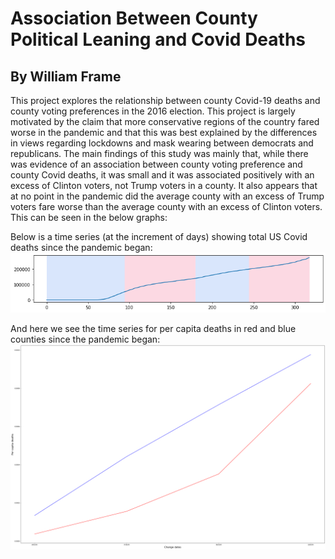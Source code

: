 # Association Between County Political Leaning and Covid Deaths
## By William Frame
This project explores the relationship between county Covid-19 deaths and county voting preferences in the 2016 election. This project is largely motivated by the claim that more conservative regions of the country fared worse in the pandemic and that this was best explained by the differences in views regarding lockdowns and mask wearing between democrats and republicans. 
The main findings of this study was mainly that, while there was evidence of an association between county voting preference and county Covid deaths, it was small and it was associated positively with an excess of Clinton voters, not Trump voters in a county. It also appears that at no point in the pandemic did the average county with an excess of Trump voters fare worse than the average county with an excess of Clinton voters. This can be seen in the below graphs:

Below is a time series (at the increment of days) showing total US Covid deaths since the pandemic began:
![Total US Covid death time series](CountyCovidDeathTimeSeries.png) 

And here we see the time series for per capita deaths in red and blue counties since the pandemic began:
![Per capita county deaths in red and blue counties](PerCapitaDeathsInRedAndBlueCounties.png) 
